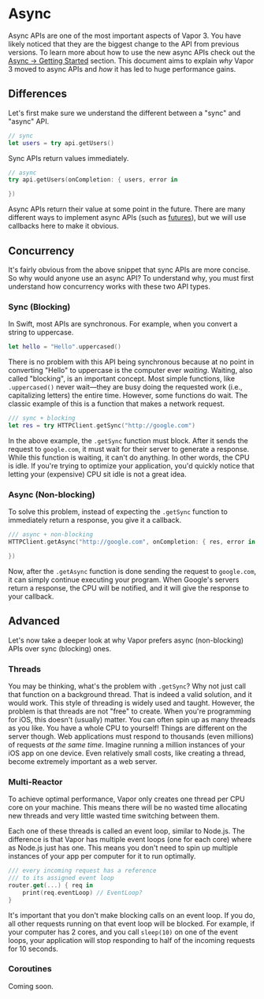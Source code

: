 # Async

Async APIs are one of the most important aspects of Vapor 3. You have likely noticed that they are
the biggest change to the API from previous versions. To learn more about how to use the new async
APIs check out the [Async &rarr; Getting Started](../async/getting-started.md) section. This document
aims to explain _why_ Vapor 3 moved to async APIs and _how_ it has led to huge performance gains.

## Differences

Let's first make sure we understand the different between a "sync" and "async" API. 

```swift
// sync
let users = try api.getUsers()
```

Sync APIs return values immediately. 

```swift
// async
try api.getUsers(onCompletion: { users, error in

})
```

Async APIs return their value at some point in the future. There are many different ways to implement
async APIs (such as [futures](../getting-started/futures.md)), but we will use callbacks here to make it obvious.

## Concurrency

It's fairly obvious from the above snippet that sync APIs are more concise. So why would anyone use an async API?
To understand why, you must first understand how concurrency works with these two API types. 

### Sync (Blocking)

In Swift, most APIs are synchronous. For example, when you convert a string to uppercase.

```swift
let hello = "Hello".uppercased()
```

There is no problem with this API being synchronous because at no point in converting "Hello" to uppercase is
the computer ever _waiting_. Waiting, also called "blocking", is an important concept. Most simple functions, 
like `.uppercased()` never wait&mdash;they are busy doing the requested work (i.e., capitalizing letters) the entire time.
However, some functions do wait. The classic example of this is a function that makes a network request.

```swift
/// sync + blocking
let res = try HTTPClient.getSync("http://google.com")
```

In the above example, the `.getSync` function must block. After it sends the request to `google.com`, it must wait for
their server to generate a response. While this function is waiting, it can't do anything. In other words, the CPU 
is idle. If you're trying to optimize your application, you'd quickly notice that letting your (expensive) CPU sit 
idle is not a great idea.

### Async (Non-blocking)

To solve this problem, instead of expecting the `.getSync` function to immediately return a response, you give it a callback.

```swift
/// async + non-blocking
HTTPClient.getAsync("http://google.com", onCompletion: { res, error in

})
```

Now, after the `.getAsync` function is done sending the request to `google.com`, it can simply continue executing your 
program. When Google's servers return a response, the CPU will be notified, and it will give the response to your callback.

## Advanced

Let's now take a deeper look at why Vapor prefers async (non-blocking) APIs over sync (blocking) ones.

### Threads

You may be thinking, what's the problem with `.getSync`? Why not just call that function on a background thread.
That is indeed a valid solution, and it would work. This style of threading is widely used and taught. However, the problem is
that threads are not "free" to create. When you're programming for iOS, this doesn't (usually) matter. You can
often spin up as many threads as you like. You have a whole CPU to yourself! Things are different on the server though. 
Web applications must respond to thousands (even millions) of requests _at the same time_. Imagine running a million instances
of your iOS app on one device. Even relatively small costs, like creating a thread, become extremely important as a web server.

### Multi-Reactor

To achieve optimal performance, Vapor only creates one thread per CPU core on your machine. This means there will be no
wasted time allocating new threads and very little wasted time switching between them. 

Each one of these threads is called an event loop, similar to Node.js. The difference is that Vapor has multiple event loops
(one for each core) where as Node.js just has one. This means you don't need to spin up multiple instances of your app
per computer for it to run optimally.

```swift
/// every incoming request has a reference
/// to its assigned event loop
router.get(...) { req in
	print(req.eventLoop) // EventLoop?
}
```

It's important that you don't make blocking calls on an event loop. If you do, all other requests running on that event loop will
be blocked. For example, if your computer has 2 cores, and you call `sleep(10)` on one of the event loops, your application will
stop responding to half of the incoming requests for 10 seconds.

### Coroutines

Coming soon.
